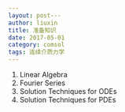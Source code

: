 ```yaml
---
layout: post---
author: liuxin
title: 准备知识  
date: 2017-05-01
category: comsol
tags: 连续介质力学
---
```


<script type="text/x-mathjax-config">MathJax.Hub.Config({tex2jax: {inlineMath:[['$','$']]}});</script>
<script type="text/javascript" src="http://cdn.mathjax.org/mathjax/latest/MathJax.js?config=TeX-AMS-MML_HTMLorMML"></script>

1. Linear Algebra 
2. Fourier Series
3. Solution Techniques for ODEs
4. Solution Techniques for PDEs   



